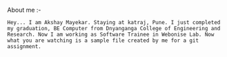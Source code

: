 About me :-

	Hey... I am Akshay Mayekar. Staying at katraj, Pune. I just completed my graduation, BE Computer from Dnyanganga College of Engineering and Research. Now I am working as Software Trainee in Webonise Lab. Now what you are watching is a sample file created by me for a git assignment.
